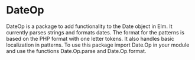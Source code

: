 # DateOp

DateOp is a package to add functionality to the Date object in Elm. It currently parses strings and formats dates. The format for the patterns is based on the PHP format with one letter tokens. It also handles basic localization in patterns. To use this package import Date.Op in your module and use the functions Date.Op.parse and Date.Op.format.
